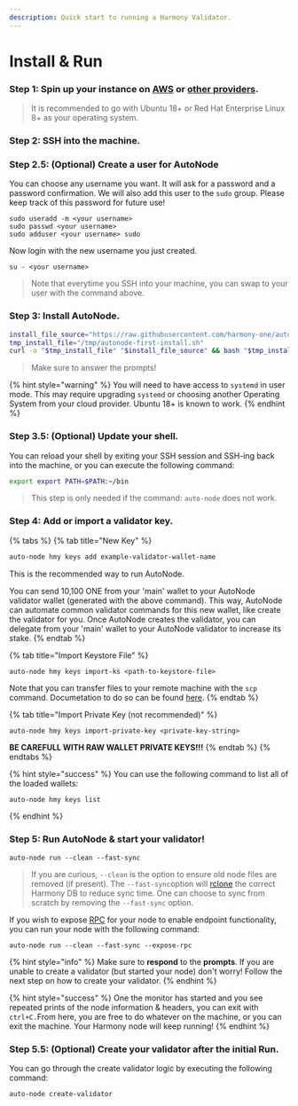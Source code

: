 ```yaml
---
description: Quick start to running a Harmony Validator.
---
```


# Install & Run

### **Step 1:** Spin up your instance on [AWS](../cloud-guides/aws.md) or [other providers](https://docs.harmony.one/home/validators/first-time-setup/cloud-guides).

> It is recommended to go with Ubuntu 18+ or Red Hat Enterprise Linux 8+ as your operating system.

### **Step 2:** SSH into the machine.

### Step 2.5: \(Optional\) Create a user for AutoNode

You can choose any username you want. It will ask for a password and a password confirmation. We will also add this user to the `sudo` group. Please keep track of this password for future use!

```text
sudo useradd -m <your username>
sudo passwd <your username>
sudo adduser <your username> sudo
```

Now login with the new username you just created.

```text
su - <your username>
```

> Note that everytime you SSH into your machine, you can swap to your user with the command above.

### **Step 3:** Install AutoNode.

```bash
install_file_source="https://raw.githubusercontent.com/harmony-one/auto-node/master/scripts/first-install.sh"
tmp_install_file="/tmp/autonode-first-install.sh"
curl -o "$tmp_install_file" "$install_file_source" && bash "$tmp_install_file" && rm -f "$tmp_install_file"
```

> Make sure to answer the prompts!

{% hint style="warning" %}
You will need to have access to `systemd` in user mode. This may require upgrading `systemd` or choosing another Operating System from your cloud provider. Ubuntu 18+ is known to work. 
{% endhint %}

### Step 3.5: \(Optional\) Update your shell.

You can reload your shell by exiting your SSH session and SSH-ing back into the machine, or you can execute the following command:

```bash
export export PATH=$PATH:~/bin
```

> This step is only needed if the command: `auto-node` does not work.

### **Step 4:** Add or import a validator key.

{% tabs %}
{% tab title="New Key" %}
```bash
auto-node hmy keys add example-validator-wallet-name
```

This is the recommended way to run AutoNode. 

You can send 10,100 ONE from your 'main' wallet to your AutoNode validator wallet \(generated with the above command\). This way, AutoNode can automate common validator commands for this new wallet, like create the validator for you. Once AutoNode creates the validator, you can delegate from your 'main' wallet to your AutoNode validator to increase its stake. 
{% endtab %}

{% tab title="Import Keystore File" %}
```
auto-node hmy keys import-ks <path-to-keystore-file>
```

Note that you can transfer files to your remote machine with the `scp` command. Documetation to do so can be found [here](https://linuxize.com/post/how-to-use-scp-command-to-securely-transfer-files/).
{% endtab %}

{% tab title="Import Private Key \(not recommended\)" %}
```
auto-node hmy keys import-private-key <private-key-string>
```

**BE CAREFULL WITH RAW WALLET PRIVATE KEYS!!!**
{% endtab %}
{% endtabs %}

{% hint style="success" %}
You can use the following command to list all of the loaded wallets: 

```bash
auto-node hmy keys list
```
{% endhint %}

### **Step 5: Run AutoNode & start your validator!** 

```text
auto-node run --clean --fast-sync
```

> If you are curious, `--clean` is the option to ensure old node files are removed \(if present\). The `--fast-sync`option will [rclone](https://rclone.org/) the correct Harmony DB to reduce sync time. One can choose to sync from scratch by removing the `--fast-sync` option.

If you wish to expose [RPC](https://en.wikipedia.org/wiki/Remote_procedure_call) for your node to enable endpoint functionality, you can run your node with the following command:

```text
auto-node run --clean --fast-sync --expose-rpc
```

{% hint style="info" %}
Make sure to **respond** to the **prompts**. If you are unable to create a validator \(but started your node\) don't worry! Follow the next step on how to create your validator.
{% endhint %}

{% hint style="success" %}
One the monitor has started and you see repeated prints of the node information & headers, you can exit with `ctrl+C.`From here, you are free to do whatever on the machine, or you can exit the machine. Your Harmony node will keep running!
{% endhint %}

### **Step 5.5: \(Optional\) Create your validator after the initial Run.**

You can go through the create validator logic by executing the following command:

```text
auto-node create-validator
```

